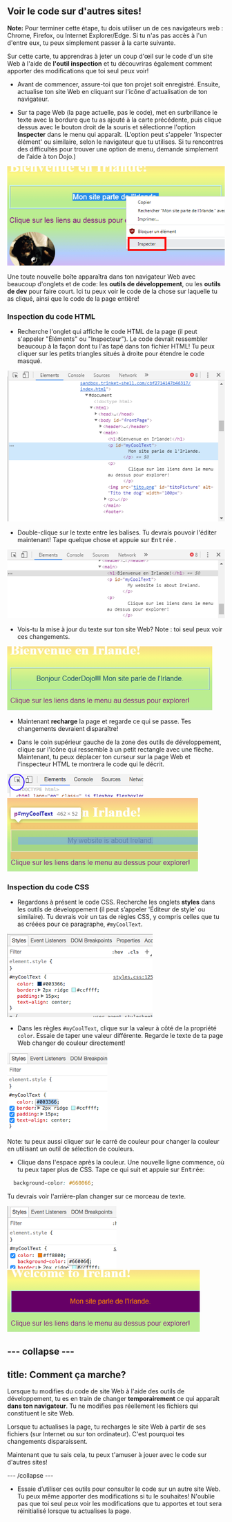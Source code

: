 ## Voir le code sur d'autres sites!

**Note:** Pour terminer cette étape, tu dois utiliser un de ces navigateurs web : Chrome, Firefox, ou Internet Explorer/Edge. Si tu n'as pas accès à l'un d'entre eux, tu peux simplement passer à la carte suivante.

Sur cette carte, tu apprendras à jeter un coup d'œil sur le code d'un site Web à l'aide de **l'outil inspection** et tu découvriras également comment apporter des modifications que toi seul peux voir!

+ Avant de commencer, assure-toi que ton projet soit enregistré. Ensuite, actualise ton site Web en cliquant sur l'icône d'actualisation de ton navigateur.

+ Sur ta page Web (la page actuelle, pas le code), met en surbrillance le texte avec la bordure que tu as ajouté à la carte précédente, puis clique dessus avec le bouton droit de la souris et sélectionne l'option **Inspecter** dans le menu qui apparaît. (L'option peut s'appeler 'Inspecter élément' ou similaire, selon le navigateur que tu utilises. Si tu rencontres des difficultés pour trouver une option de menu, demande simplement de l’aide à ton Dojo.)

![Sélection de l'option Inspecter sur le texte en surbrillance](images/highlightTextAndInspect.png)

Une toute nouvelle boîte apparaîtra dans ton navigateur Web avec beaucoup d'onglets et de code: les **outils de développement**, ou les **outils de dev** pour faire court. Ici tu peux voir le code de la chose sur laquelle tu as cliqué, ainsi que le code de la page entière!

### Inspection du code HTML

+ Recherche l'onglet qui affiche le code HTML de la page (il peut s'appeler "Éléments" ou "Inspecteur"). Le code devrait ressembler beaucoup à la façon dont tu l'as tapé dans ton fichier HTML! Tu peux cliquer sur les petits triangles situés à droite pour étendre le code masqué.

![Inspecteur montrant un élément de texte](images/inspectTextHtml.png)

+ Double-clique sur le texte entre les balises. Tu devrais pouvoir l'éditer maintenant! Tape quelque chose et appuie sur <kbd>Entrée</kbd> .

![Modification de texte à l'aide de l'outil d'inspection](images/inspectEditHtmlText.png)

+ Vois-tu la mise à jour du texte sur ton site Web? Note : toi seul peux voir ces changements.

![Site avec texte édité](images/inspectEditHtmlTextResult.png)

+ Maintenant **recharge** la page et regarde ce qui se passe. Tes changements devraient disparaître!

+ Dans le coin supérieur gauche de la zone des outils de développement, clique sur l'icône qui ressemble à un petit rectangle avec une flèche. Maintenant, tu peux déplacer ton curseur sur la page Web et l'inspecteur HTML te montrera le code qui le décrit.

![L'icône pour sélectionner des éléments](images/inspectorSelectIcon.png) ![Sélectionnez un élément](images/inspectorSelectElement.png)

### Inspection du code CSS

+ Regardons à présent le code CSS. Recherche les onglets **styles** dans les outils de développement (il peut s’appeler 'Éditeur de style' ou similaire). Tu devrais voir un tas de règles CSS, y compris celles que tu as créées pour ce paragraphe, `#myCoolText`.

![Afficher le code CSS d'un élément](images/inspectCssBlock.png)

+ Dans les règles `#myCoolText`, clique sur la valeur à côté de la propriété `color`. Essaie de taper une valeur différente. Regarde le texte de ta page Web changer de couleur directement! 

![Modification de la couleur du texte à l'aide de l'inspecteur CSS](images/inspectEditCssColor.png)

Note: tu peux aussi cliquer sur le carré de couleur pour changer la couleur en utilisant un outil de sélection de couleurs.

+ Clique dans l'espace après la couleur. Une nouvelle ligne commence, où tu peux taper plus de CSS. Tape ce qui suit et appuie sur <kbd>Entrée</kbd>:

```css
  background-color: #660066;
```

Tu devrais voir l'arrière-plan changer sur ce morceau de texte.

![Ajout de la propriété de couleur d'arrière-plan](images/inspectorEditingBgCol.png) ![Changer la couleur d'arrière plan](images/inspectorEditBgResult.png)

--- collapse ---
---
title: Comment ça marche?
---

Lorsque tu modifies du code de site Web à l'aide des outils de développement, tu es en train de changer **temporairement** ce qui apparaît **dans ton navigateur**. Tu ne modifies pas réellement les fichiers qui constituent le site Web.

Lorsque tu actualises la page, tu recharges le site Web à partir de ses fichiers (sur Internet ou sur ton ordinateur). C'est pourquoi tes changements disparaissent.

Maintenant que tu sais cela, tu peux t'amuser à jouer avec le code sur d'autres sites!

--- /collapse ---

+ Essaie d’utiliser ces outils pour consulter le code sur un autre site Web. Tu peux même apporter des modifications si tu le souhaites! N'oublie pas que toi seul peux voir les modifications que tu apportes et tout sera réinitialisé lorsque tu actualises la page.